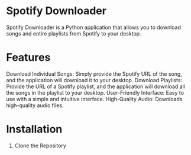 # Spotify Downloader
Spotify Downloader is a Python application that allows you to download songs and entire playlists from Spotify to your desktop.

# Features
Download Individual Songs: Simply provide the Spotify URL of the song, and the application will download it to your desktop.
Download Playlists: Provide the URL of a Spotify playlist, and the application will download all the songs in the playlist to your desktop.
User-Friendly Interface: Easy to use with a simple and intuitive interface.
High-Quality Audio: Downloads high-quality audio files.

# Installation
1. Clone the Repository

#
#
